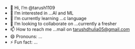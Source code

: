 - 👋 Hi, I’m @tarush1109
- 👀 I’m interested in ...AI and ML
- 🌱 I’m currently learning ...c language
- 💞️ I’m looking to collaborate on ...currently a fresher
- 📫 How to reach me ...mail on tarushdhulia05@gmail.com
- 😄 Pronouns: ...
- ⚡ Fun fact: ...

<!---
tarush1109/tarush1109 is a ✨ special ✨ repository because its `README.md` (this file) appears on your GitHub profile.
You can click the Preview link to take a look at your changes.
--->
